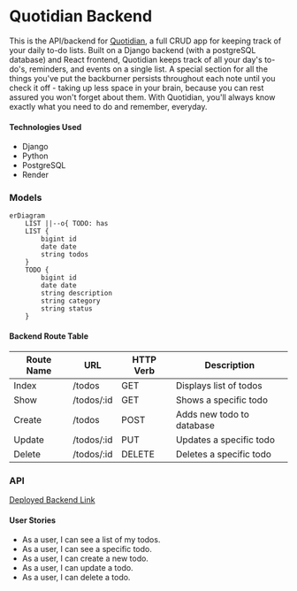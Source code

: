 # Quotidian Backend
This is the API/backend for [Quotidian](https://github.com/cinduhrz/Project4-Quotidian-frontend), a full CRUD app for keeping track of your daily to-do lists. Built on a Django backend (with a postgreSQL database) and React frontend, Quotidian keeps track of all your day's to-do's, reminders, and events on a single list. A special section for all the things you've put the backburner persists throughout each note until you check it off - taking up less space in your brain, because you can rest assured you won't forget about them. With Quotidian, you'll always know exactly what you need to do and remember, everyday.

#### Technologies Used
- Django
- Python
- PostgreSQL
- Render

### Models
```mermaid
erDiagram
    LIST ||--o{ TODO: has
    LIST {
        bigint id
        date date
        string todos
    }
    TODO {
        bigint id
        date date
        string description
        string category
        string status
    }
```

#### Backend Route Table
| Route Name |     URL    | HTTP Verb |        Description         |
|------------|------------|-----------|----------------------------|
|   Index    | /todos     |    GET    | Displays list of todos     |
|   Show     | /todos/:id |    GET    | Shows a specific todo      |
|   Create   | /todos     |    POST   | Adds new todo to database  |
|   Update   | /todos/:id |    PUT    | Updates a specific todo    |
|   Delete   | /todos/:id |   DELETE  | Deletes a specific todo    |

### API
[Deployed Backend Link](https://quotidian-backend.onrender.com)

#### User Stories
- As a user, I can see a list of my todos.
- As a user, I can see a specific todo.
- As a user, I can create a new todo.
- As a user, I can update a todo.
- As a user, I can delete a todo.